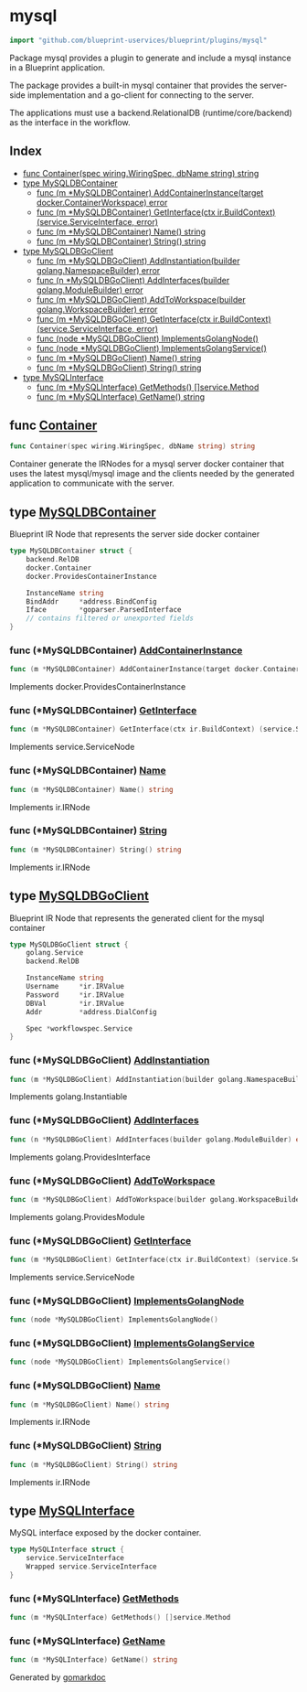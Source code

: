 <!-- Code generated by gomarkdoc. DO NOT EDIT -->

# mysql

```go
import "github.com/blueprint-uservices/blueprint/plugins/mysql"
```

Package mysql provides a plugin to generate and include a mysql instance in a Blueprint application.

The package provides a built\-in mysql container that provides the server\-side implementation and a go\-client for connecting to the server.

The applications must use a backend.RelationalDB \(runtime/core/backend\) as the interface in the workflow.

## Index

- [func Container\(spec wiring.WiringSpec, dbName string\) string](<#Container>)
- [type MySQLDBContainer](<#MySQLDBContainer>)
  - [func \(m \*MySQLDBContainer\) AddContainerInstance\(target docker.ContainerWorkspace\) error](<#MySQLDBContainer.AddContainerInstance>)
  - [func \(m \*MySQLDBContainer\) GetInterface\(ctx ir.BuildContext\) \(service.ServiceInterface, error\)](<#MySQLDBContainer.GetInterface>)
  - [func \(m \*MySQLDBContainer\) Name\(\) string](<#MySQLDBContainer.Name>)
  - [func \(m \*MySQLDBContainer\) String\(\) string](<#MySQLDBContainer.String>)
- [type MySQLDBGoClient](<#MySQLDBGoClient>)
  - [func \(m \*MySQLDBGoClient\) AddInstantiation\(builder golang.NamespaceBuilder\) error](<#MySQLDBGoClient.AddInstantiation>)
  - [func \(n \*MySQLDBGoClient\) AddInterfaces\(builder golang.ModuleBuilder\) error](<#MySQLDBGoClient.AddInterfaces>)
  - [func \(m \*MySQLDBGoClient\) AddToWorkspace\(builder golang.WorkspaceBuilder\) error](<#MySQLDBGoClient.AddToWorkspace>)
  - [func \(m \*MySQLDBGoClient\) GetInterface\(ctx ir.BuildContext\) \(service.ServiceInterface, error\)](<#MySQLDBGoClient.GetInterface>)
  - [func \(node \*MySQLDBGoClient\) ImplementsGolangNode\(\)](<#MySQLDBGoClient.ImplementsGolangNode>)
  - [func \(node \*MySQLDBGoClient\) ImplementsGolangService\(\)](<#MySQLDBGoClient.ImplementsGolangService>)
  - [func \(m \*MySQLDBGoClient\) Name\(\) string](<#MySQLDBGoClient.Name>)
  - [func \(m \*MySQLDBGoClient\) String\(\) string](<#MySQLDBGoClient.String>)
- [type MySQLInterface](<#MySQLInterface>)
  - [func \(m \*MySQLInterface\) GetMethods\(\) \[\]service.Method](<#MySQLInterface.GetMethods>)
  - [func \(m \*MySQLInterface\) GetName\(\) string](<#MySQLInterface.GetName>)


<a name="Container"></a>
## func [Container](<https://github.com/blueprint-uservices/blueprint/blob/main/plugins/mysql/wiring.go#L22>)

```go
func Container(spec wiring.WiringSpec, dbName string) string
```

Container generate the IRNodes for a mysql server docker container that uses the latest mysql/mysql image and the clients needed by the generated application to communicate with the server.

<a name="MySQLDBContainer"></a>
## type [MySQLDBContainer](<https://github.com/blueprint-uservices/blueprint/blob/main/plugins/mysql/ir_mysql_container.go#L15-L25>)

Blueprint IR Node that represents the server side docker container

```go
type MySQLDBContainer struct {
    backend.RelDB
    docker.Container
    docker.ProvidesContainerInstance

    InstanceName string
    BindAddr     *address.BindConfig
    Iface        *goparser.ParsedInterface
    // contains filtered or unexported fields
}
```

<a name="MySQLDBContainer.AddContainerInstance"></a>
### func \(\*MySQLDBContainer\) [AddContainerInstance](<https://github.com/blueprint-uservices/blueprint/blob/main/plugins/mysql/ir_mysql_container.go#L72>)

```go
func (m *MySQLDBContainer) AddContainerInstance(target docker.ContainerWorkspace) error
```

Implements docker.ProvidesContainerInstance

<a name="MySQLDBContainer.GetInterface"></a>
### func \(\*MySQLDBContainer\) [GetInterface](<https://github.com/blueprint-uservices/blueprint/blob/main/plugins/mysql/ir_mysql_container.go#L66>)

```go
func (m *MySQLDBContainer) GetInterface(ctx ir.BuildContext) (service.ServiceInterface, error)
```

Implements service.ServiceNode

<a name="MySQLDBContainer.Name"></a>
### func \(\*MySQLDBContainer\) [Name](<https://github.com/blueprint-uservices/blueprint/blob/main/plugins/mysql/ir_mysql_container.go#L61>)

```go
func (m *MySQLDBContainer) Name() string
```

Implements ir.IRNode

<a name="MySQLDBContainer.String"></a>
### func \(\*MySQLDBContainer\) [String](<https://github.com/blueprint-uservices/blueprint/blob/main/plugins/mysql/ir_mysql_container.go#L56>)

```go
func (m *MySQLDBContainer) String() string
```

Implements ir.IRNode

<a name="MySQLDBGoClient"></a>
## type [MySQLDBGoClient](<https://github.com/blueprint-uservices/blueprint/blob/main/plugins/mysql/ir_client.go#L17-L28>)

Blueprint IR Node that represents the generated client for the mysql container

```go
type MySQLDBGoClient struct {
    golang.Service
    backend.RelDB

    InstanceName string
    Username     *ir.IRValue
    Password     *ir.IRValue
    DBVal        *ir.IRValue
    Addr         *address.DialConfig

    Spec *workflowspec.Service
}
```

<a name="MySQLDBGoClient.AddInstantiation"></a>
### func \(\*MySQLDBGoClient\) [AddInstantiation](<https://github.com/blueprint-uservices/blueprint/blob/main/plugins/mysql/ir_client.go#L69>)

```go
func (m *MySQLDBGoClient) AddInstantiation(builder golang.NamespaceBuilder) error
```

Implements golang.Instantiable

<a name="MySQLDBGoClient.AddInterfaces"></a>
### func \(\*MySQLDBGoClient\) [AddInterfaces](<https://github.com/blueprint-uservices/blueprint/blob/main/plugins/mysql/ir_client.go#L64>)

```go
func (n *MySQLDBGoClient) AddInterfaces(builder golang.ModuleBuilder) error
```

Implements golang.ProvidesInterface

<a name="MySQLDBGoClient.AddToWorkspace"></a>
### func \(\*MySQLDBGoClient\) [AddToWorkspace](<https://github.com/blueprint-uservices/blueprint/blob/main/plugins/mysql/ir_client.go#L59>)

```go
func (m *MySQLDBGoClient) AddToWorkspace(builder golang.WorkspaceBuilder) error
```

Implements golang.ProvidesModule

<a name="MySQLDBGoClient.GetInterface"></a>
### func \(\*MySQLDBGoClient\) [GetInterface](<https://github.com/blueprint-uservices/blueprint/blob/main/plugins/mysql/ir_client.go#L54>)

```go
func (m *MySQLDBGoClient) GetInterface(ctx ir.BuildContext) (service.ServiceInterface, error)
```

Implements service.ServiceNode

<a name="MySQLDBGoClient.ImplementsGolangNode"></a>
### func \(\*MySQLDBGoClient\) [ImplementsGolangNode](<https://github.com/blueprint-uservices/blueprint/blob/main/plugins/mysql/ir_client.go#L79>)

```go
func (node *MySQLDBGoClient) ImplementsGolangNode()
```



<a name="MySQLDBGoClient.ImplementsGolangService"></a>
### func \(\*MySQLDBGoClient\) [ImplementsGolangService](<https://github.com/blueprint-uservices/blueprint/blob/main/plugins/mysql/ir_client.go#L80>)

```go
func (node *MySQLDBGoClient) ImplementsGolangService()
```



<a name="MySQLDBGoClient.Name"></a>
### func \(\*MySQLDBGoClient\) [Name](<https://github.com/blueprint-uservices/blueprint/blob/main/plugins/mysql/ir_client.go#L44>)

```go
func (m *MySQLDBGoClient) Name() string
```

Implements ir.IRNode

<a name="MySQLDBGoClient.String"></a>
### func \(\*MySQLDBGoClient\) [String](<https://github.com/blueprint-uservices/blueprint/blob/main/plugins/mysql/ir_client.go#L49>)

```go
func (m *MySQLDBGoClient) String() string
```

Implements ir.IRNode

<a name="MySQLInterface"></a>
## type [MySQLInterface](<https://github.com/blueprint-uservices/blueprint/blob/main/plugins/mysql/ir_mysql_container.go#L28-L31>)

MySQL interface exposed by the docker container.

```go
type MySQLInterface struct {
    service.ServiceInterface
    Wrapped service.ServiceInterface
}
```

<a name="MySQLInterface.GetMethods"></a>
### func \(\*MySQLInterface\) [GetMethods](<https://github.com/blueprint-uservices/blueprint/blob/main/plugins/mysql/ir_mysql_container.go#L37>)

```go
func (m *MySQLInterface) GetMethods() []service.Method
```



<a name="MySQLInterface.GetName"></a>
### func \(\*MySQLInterface\) [GetName](<https://github.com/blueprint-uservices/blueprint/blob/main/plugins/mysql/ir_mysql_container.go#L33>)

```go
func (m *MySQLInterface) GetName() string
```



Generated by [gomarkdoc](<https://github.com/princjef/gomarkdoc>)
